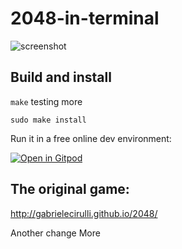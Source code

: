 # 2048-in-terminal

![screenshot](https://github.com/alewmoose/at2048/blob/master/screenshot.png)

## Build and install

`make` testing more

`sudo make install`

Run it in a free online dev environment:

[![Open in Gitpod](https://gitpod.io/button/open-in-gitpod.svg)](https://gitpod.io#https://github.com/alewmoose/2048-in-terminal)

## The original game:
http://gabrielecirulli.github.io/2048/


Another change
More
